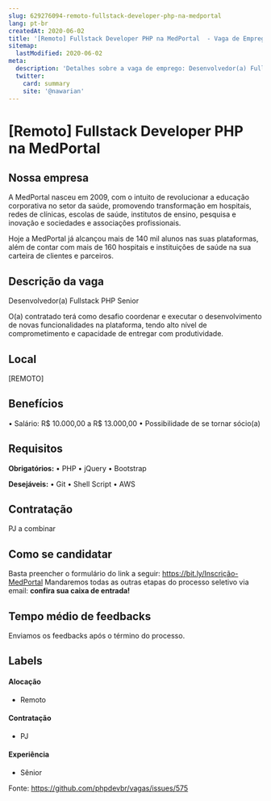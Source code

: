 ```yaml
---
slug: 629276094-remoto-fullstack-developer-php-na-medportal
lang: pt-br
createdAt: 2020-06-02
title: '[Remoto] Fullstack Developer PHP na MedPortal  - Vaga de Emprego'
sitemap:
  lastModified: 2020-06-02
meta:
  description: 'Detalhes sobre a vaga de emprego: Desenvolvedor(a) Fullstack PHP Senior O(a) contratado terá como desafio coordenar e executar o desenvolvimento de novas funcionalidades na plataforma, tendo alto nível de comprometimento e capacidade de entregar com produtividade.'
  twitter:
    card: summary
    site: '@nawarian'
---
```


# [Remoto] Fullstack Developer PHP na MedPortal 

## Nossa empresa

A MedPortal nasceu em 2009, com o intuito de revolucionar a educação corporativa no setor da saúde, promovendo transformação em hospitais, redes de clínicas, escolas de saúde, institutos de ensino, pesquisa e inovação e sociedades e associações profissionais.

Hoje a MedPortal já alcançou mais de 140 mil alunos nas suas plataformas, além de contar com mais de 160 hospitais e instituições de saúde na sua carteira de clientes e parceiros.

## Descrição da vaga

Desenvolvedor(a) Fullstack PHP Senior

O(a) contratado terá como desafio coordenar e executar o desenvolvimento de novas funcionalidades na plataforma, tendo alto nível de comprometimento e capacidade de entregar com produtividade.

## Local

[REMOTO]

## Benefícios

• Salário: R$ 10.000,00 a R$ 13.000,00
• Possibilidade de se tornar sócio(a)

## Requisitos

**Obrigatórios:**
• PHP
• jQuery
• Bootstrap

**Desejáveis:**
• Git
• Shell Script
• AWS

## Contratação

PJ a combinar

## Como se candidatar

Basta preencher o formulário do link a seguir: https://bit.ly/Inscrição-MedPortal
Mandaremos todas as outras etapas do processo seletivo via email: **confira sua caixa de entrada!**

## Tempo médio de feedbacks

Enviamos os feedbacks após o término do processo.

## Labels

#### Alocação
- Remoto

#### Contratação
- PJ

#### Experiência
- Sênior




Fonte: https://github.com/phpdevbr/vagas/issues/575